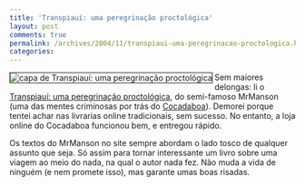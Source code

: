 ```yaml
---
title: 'Transpiauí: uma peregrinação proctológica'
layout: post
comments: true
permalink: /archives/2004/11/transpiaui-uma-peregrinacao-proctologica.html
categories:
---
```

<img src="//chester.me/img/blig/transpiaui.jpg" border=1 align="left" alt="capa de Transpiauí: uma peregrinação proctológica">Sem maiores delongas: li o <a href="http://www.virtuastore.com.br/lojas.asp?IdSeguro=683406717&#038;loja=2&#038;link=VerProduto&#038;Produto=53001" >Transpiauí: uma peregrinação proctológica</a>, do semi-famoso MrManson (uma das mentes criminosas por trás do <a href="http://www.cocadaboa.com" >Cocadaboa</a>). Demorei porque tentei achar nas livrarias online tradicionais, sem sucesso. No entanto, a loja online do Cocadaboa funcionou bem, e entregou rápido.

Os textos do MrManson no site sempre abordam o lado tosco de qualquer assunto que seja. Só assim para tornar interessante um livro sobre uma viagem ao meio do nada, na qual o autor nada fez. Não muda a vida de ninguém (e nem promete isso), mas garante umas boas risadas.
